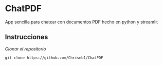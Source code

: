 # ChatPDF
App sencilla para chatear con documentos PDF hecho en python y streamlit

## Instrucciones
_Clonar el repositorio_

```
git clone https://github.com/Chrisnb1/ChatPDF
```
